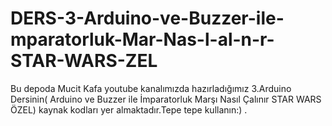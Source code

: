 # DERS-3-Arduino-ve-Buzzer-ile-mparatorluk-Mar-Nas-l-al-n-r-STAR-WARS-ZEL
Bu depoda Mucit Kafa youtube kanalımızda hazırladığımız 3.Arduino Dersinin( Arduino ve Buzzer ile İmparatorluk Marşı Nasıl Çalınır STAR WARS ÖZEL) kaynak kodları yer almaktadır.Tepe tepe kullanın:) .
